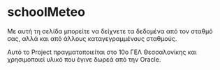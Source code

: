 # schoolMeteo

Με αυτή τη σελίδα μπορείτε να δείχνετε τα δεδομένα από τον σταθμό σας, αλλά και από άλλους καταγεγραμμένους σταθμούς.

Αυτό το Project πραγματοποιείται στο 10ο ΓΕΛ Θεσσαλονίκης και χρησιμοποιεί υλικό που έγινε δωρεά από την Oracle.
